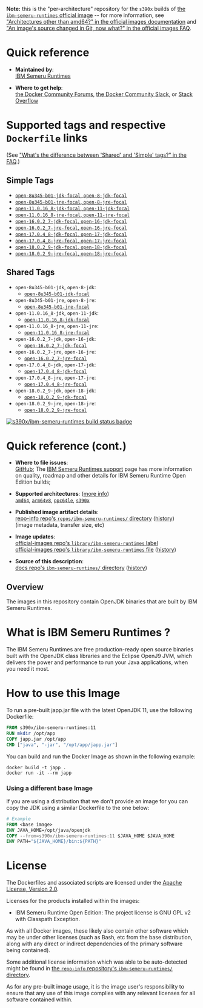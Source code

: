 <!--

********************************************************************************

WARNING:

    DO NOT EDIT "ibm-semeru-runtimes/README.md"

    IT IS AUTO-GENERATED

    (from the other files in "ibm-semeru-runtimes/" combined with a set of templates)

********************************************************************************

-->

**Note:** this is the "per-architecture" repository for the `s390x` builds of [the `ibm-semeru-runtimes` official image](https://hub.docker.com/_/ibm-semeru-runtimes) -- for more information, see ["Architectures other than amd64?" in the official images documentation](https://github.com/docker-library/official-images#architectures-other-than-amd64) and ["An image's source changed in Git, now what?" in the official images FAQ](https://github.com/docker-library/faq#an-images-source-changed-in-git-now-what).

# Quick reference

-	**Maintained by**:  
	[IBM Semeru Runtimes](https://github.com/ibmruntimes/semeru-containers)

-	**Where to get help**:  
	[the Docker Community Forums](https://forums.docker.com/), [the Docker Community Slack](https://dockr.ly/slack), or [Stack Overflow](https://stackoverflow.com/search?tab=newest&q=docker)

# Supported tags and respective `Dockerfile` links

(See ["What's the difference between 'Shared' and 'Simple' tags?" in the FAQ](https://github.com/docker-library/faq#whats-the-difference-between-shared-and-simple-tags).)

## Simple Tags

-	[`open-8u345-b01-jdk-focal`, `open-8-jdk-focal`](https://github.com/ibmruntimes/semeru-containers/blob/cb7f03179fbe7e42b54ec661b2e0ea9045388a96/8/jdk/ubuntu/Dockerfile.open.releases.full)
-	[`open-8u345-b01-jre-focal`, `open-8-jre-focal`](https://github.com/ibmruntimes/semeru-containers/blob/cb7f03179fbe7e42b54ec661b2e0ea9045388a96/8/jre/ubuntu/Dockerfile.open.releases.full)
-	[`open-11.0.16_8-jdk-focal`, `open-11-jdk-focal`](https://github.com/ibmruntimes/semeru-containers/blob/cb7f03179fbe7e42b54ec661b2e0ea9045388a96/11/jdk/ubuntu/Dockerfile.open.releases.full)
-	[`open-11.0.16_8-jre-focal`, `open-11-jre-focal`](https://github.com/ibmruntimes/semeru-containers/blob/cb7f03179fbe7e42b54ec661b2e0ea9045388a96/11/jre/ubuntu/Dockerfile.open.releases.full)
-	[`open-16.0.2_7-jdk-focal`, `open-16-jdk-focal`](https://github.com/ibmruntimes/semeru-containers/blob/cb7f03179fbe7e42b54ec661b2e0ea9045388a96/16/jdk/ubuntu/Dockerfile.open.releases.full)
-	[`open-16.0.2_7-jre-focal`, `open-16-jre-focal`](https://github.com/ibmruntimes/semeru-containers/blob/cb7f03179fbe7e42b54ec661b2e0ea9045388a96/16/jre/ubuntu/Dockerfile.open.releases.full)
-	[`open-17.0.4_8-jdk-focal`, `open-17-jdk-focal`](https://github.com/ibmruntimes/semeru-containers/blob/cb7f03179fbe7e42b54ec661b2e0ea9045388a96/17/jdk/ubuntu/Dockerfile.open.releases.full)
-	[`open-17.0.4_8-jre-focal`, `open-17-jre-focal`](https://github.com/ibmruntimes/semeru-containers/blob/cb7f03179fbe7e42b54ec661b2e0ea9045388a96/17/jre/ubuntu/Dockerfile.open.releases.full)
-	[`open-18.0.2_9-jdk-focal`, `open-18-jdk-focal`](https://github.com/ibmruntimes/semeru-containers/blob/cb7f03179fbe7e42b54ec661b2e0ea9045388a96/18/jdk/ubuntu/Dockerfile.open.releases.full)
-	[`open-18.0.2_9-jre-focal`, `open-18-jre-focal`](https://github.com/ibmruntimes/semeru-containers/blob/cb7f03179fbe7e42b54ec661b2e0ea9045388a96/18/jre/ubuntu/Dockerfile.open.releases.full)

## Shared Tags

-	`open-8u345-b01-jdk`, `open-8-jdk`:
	-	[`open-8u345-b01-jdk-focal`](https://github.com/ibmruntimes/semeru-containers/blob/cb7f03179fbe7e42b54ec661b2e0ea9045388a96/8/jdk/ubuntu/Dockerfile.open.releases.full)
-	`open-8u345-b01-jre`, `open-8-jre`:
	-	[`open-8u345-b01-jre-focal`](https://github.com/ibmruntimes/semeru-containers/blob/cb7f03179fbe7e42b54ec661b2e0ea9045388a96/8/jre/ubuntu/Dockerfile.open.releases.full)
-	`open-11.0.16_8-jdk`, `open-11-jdk`:
	-	[`open-11.0.16_8-jdk-focal`](https://github.com/ibmruntimes/semeru-containers/blob/cb7f03179fbe7e42b54ec661b2e0ea9045388a96/11/jdk/ubuntu/Dockerfile.open.releases.full)
-	`open-11.0.16_8-jre`, `open-11-jre`:
	-	[`open-11.0.16_8-jre-focal`](https://github.com/ibmruntimes/semeru-containers/blob/cb7f03179fbe7e42b54ec661b2e0ea9045388a96/11/jre/ubuntu/Dockerfile.open.releases.full)
-	`open-16.0.2_7-jdk`, `open-16-jdk`:
	-	[`open-16.0.2_7-jdk-focal`](https://github.com/ibmruntimes/semeru-containers/blob/cb7f03179fbe7e42b54ec661b2e0ea9045388a96/16/jdk/ubuntu/Dockerfile.open.releases.full)
-	`open-16.0.2_7-jre`, `open-16-jre`:
	-	[`open-16.0.2_7-jre-focal`](https://github.com/ibmruntimes/semeru-containers/blob/cb7f03179fbe7e42b54ec661b2e0ea9045388a96/16/jre/ubuntu/Dockerfile.open.releases.full)
-	`open-17.0.4_8-jdk`, `open-17-jdk`:
	-	[`open-17.0.4_8-jdk-focal`](https://github.com/ibmruntimes/semeru-containers/blob/cb7f03179fbe7e42b54ec661b2e0ea9045388a96/17/jdk/ubuntu/Dockerfile.open.releases.full)
-	`open-17.0.4_8-jre`, `open-17-jre`:
	-	[`open-17.0.4_8-jre-focal`](https://github.com/ibmruntimes/semeru-containers/blob/cb7f03179fbe7e42b54ec661b2e0ea9045388a96/17/jre/ubuntu/Dockerfile.open.releases.full)
-	`open-18.0.2_9-jdk`, `open-18-jdk`:
	-	[`open-18.0.2_9-jdk-focal`](https://github.com/ibmruntimes/semeru-containers/blob/cb7f03179fbe7e42b54ec661b2e0ea9045388a96/18/jdk/ubuntu/Dockerfile.open.releases.full)
-	`open-18.0.2_9-jre`, `open-18-jre`:
	-	[`open-18.0.2_9-jre-focal`](https://github.com/ibmruntimes/semeru-containers/blob/cb7f03179fbe7e42b54ec661b2e0ea9045388a96/18/jre/ubuntu/Dockerfile.open.releases.full)

[![s390x/ibm-semeru-runtimes build status badge](https://img.shields.io/jenkins/s/https/doi-janky.infosiftr.net/job/multiarch/job/s390x/job/ibm-semeru-runtimes.svg?label=s390x/ibm-semeru-runtimes%20%20build%20job)](https://doi-janky.infosiftr.net/job/multiarch/job/s390x/job/ibm-semeru-runtimes/)

# Quick reference (cont.)

-	**Where to file issues**:  
	[GitHub](https://github.com/ibmruntimes/Semeru-Runtimes/issues); The [IBM Semeru Runtimes support](https://ibm.com/semeru-runtimes) page has more information on quality, roadmap and other details for IBM Semeru Runtime Open Edition builds;

-	**Supported architectures**: ([more info](https://github.com/docker-library/official-images#architectures-other-than-amd64))  
	[`amd64`](https://hub.docker.com/r/amd64/ibm-semeru-runtimes/), [`arm64v8`](https://hub.docker.com/r/arm64v8/ibm-semeru-runtimes/), [`ppc64le`](https://hub.docker.com/r/ppc64le/ibm-semeru-runtimes/), [`s390x`](https://hub.docker.com/r/s390x/ibm-semeru-runtimes/)

-	**Published image artifact details**:  
	[repo-info repo's `repos/ibm-semeru-runtimes/` directory](https://github.com/docker-library/repo-info/blob/master/repos/ibm-semeru-runtimes) ([history](https://github.com/docker-library/repo-info/commits/master/repos/ibm-semeru-runtimes))  
	(image metadata, transfer size, etc)

-	**Image updates**:  
	[official-images repo's `library/ibm-semeru-runtimes` label](https://github.com/docker-library/official-images/issues?q=label%3Alibrary%2Fibm-semeru-runtimes)  
	[official-images repo's `library/ibm-semeru-runtimes` file](https://github.com/docker-library/official-images/blob/master/library/ibm-semeru-runtimes) ([history](https://github.com/docker-library/official-images/commits/master/library/ibm-semeru-runtimes))

-	**Source of this description**:  
	[docs repo's `ibm-semeru-runtimes/` directory](https://github.com/docker-library/docs/tree/master/ibm-semeru-runtimes) ([history](https://github.com/docker-library/docs/commits/master/ibm-semeru-runtimes))

## Overview

The images in this repository contain OpenJDK binaries that are built by IBM Semeru Runtimes.

# What is IBM Semeru Runtimes ?

The IBM Semeru Runtimes are free production-ready open source binaries built with the OpenJDK class libraries and the Eclipse OpenJ9 JVM, which delivers the power and performance to run your Java applications, when you need it most.

# How to use this Image

To run a pre-built japp.jar file with the latest OpenJDK 11, use the following Dockerfile:

```dockerfile
FROM s390x/ibm-semeru-runtimes:11
RUN mkdir /opt/app
COPY japp.jar /opt/app
CMD ["java", "-jar", "/opt/app/japp.jar"]
```

You can build and run the Docker Image as shown in the following example:

```console
docker build -t japp .
docker run -it --rm japp
```

### Using a different base Image

If you are using a distribution that we don't provide an image for you can copy the JDK using a similar Dockerfile to the one below:

```dockerfile
# Example
FROM <base image>
ENV JAVA_HOME=/opt/java/openjdk
COPY --from=s390x/ibm-semeru-runtimes:11 $JAVA_HOME $JAVA_HOME
ENV PATH="${JAVA_HOME}/bin:${PATH}"
```

# License

The Dockerfiles and associated scripts are licensed under the [Apache License, Version 2.0](http://www.apache.org/licenses/LICENSE-2.0.html).

Licenses for the products installed within the images:

-	IBM Semeru Runtime Open Edition: The project license is GNU GPL v2 with Classpath Exception.

As with all Docker images, these likely also contain other software which may be under other licenses (such as Bash, etc from the base distribution, along with any direct or indirect dependencies of the primary software being contained).

Some additional license information which was able to be auto-detected might be found in [the `repo-info` repository's `ibm-semeru-runtimes/` directory](https://github.com/docker-library/repo-info/tree/master/repos/ibm-semeru-runtimes).

As for any pre-built image usage, it is the image user's responsibility to ensure that any use of this image complies with any relevant licenses for all software contained within.
